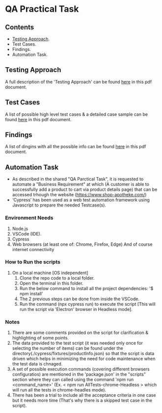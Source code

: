 # QA Practical Task

## Contents
- [Testing Approach](#Testing-Approach).
- Test Cases.
- Findings.
- Automation Task.

## Testing Approach
A full description of the 'Testing Approach' can be found [here](TaskDocumentation/Testing_Approach.pdf) in this pdf document.

## Test Cases
A list of possible high level test cases & a detailed case sample can be found [here](TaskDocumentation/TestCases.pdf) in this pdf document.

## Findings
A list of dingins with all the possible info can be found [here](TaskDocumentation/Findings.pdf) in this pdf document.

## Automation Task

- As described in the shared "QA Parctical Task", it is requested to automate a "Business Requirement" at which (A customer is able to successfully add a product to cart via product details page) that can be accessed trhough the website (https://www.shop-apotheke.com/)
- ‘Cypress’ has been used as a web test automation framework using Javascript to prepare the needed Testcase(s).


### Environment Needs
1.  Node.js
2.  VSCode (IDE).
3.  Cypress
4.  Web browsers (at least one of: Chrome, Firefox, Edge)
    And of course internet connectivity

### How to Run the scripts
1.  On a local machine [OS independent]
    1. Clone the repo code to a local folder.
    2. Open the terminal in this folder.
    3. Run the below command to install all the project dependencies: '$ npm install'
    4. The 2 previous steps can be done from inside the VSCode.
    5. Run the command (npx cypress run) to execute the script [This will run the script via 'Electron' browser in Headless mode].

### Notes
1.  There are some comments provided on the script for clarification & highlighting of some points.
2.  The data provided to the test script (it was needed only once for selecting the number of items) can be found under the directory(./cypress/fixtures/productInfo.json) so that the script is data driven which helps in minimizing the need for code maintenance when the test data is chnaged.
3.  A set of possible execution commands (covering different browsers configuratios) are mentioned in the 'package.json' in the "scripts" section where they can called using the command 'npm run <command_name>' (Ex. < npm run AllTests-chrome-Headless > which will run all the tests in chrome-headles mode).
4.  There has been a trial to include all the acceptance criteria in one case but it needs more time (That's why there is a skipped test case in the script).
